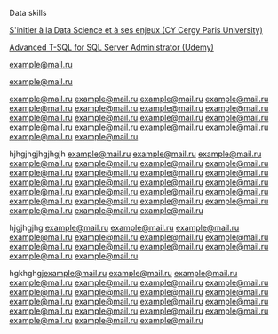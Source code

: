 Data skills

<a href="https://drive.google.com/file/d/187OIHVu94qsEeKln3SCe1boQfrt77AxK/view">S'initier à la Data Science et à ses enjeux (CY Cergy Paris University)</a>

<a href="https://www.udemy.com/certificate/UC-89a0f801-c45b-48d9-8c7c-d6bc03bd2e91/">Advanced T-SQL for SQL Server Administrator (Udemy)</a>

<a href="mailto: example@mail.ru">example@mail.ru</a>

<a href="mailto: example@mail.ru">example@mail.ru</a>

<a href="mailto: example@mail.ru">example@mail.ru</a>
<a href="mailto: example@mail.ru">example@mail.ru</a>
<a href="mailto: example@mail.ru">example@mail.ru</a>
<a href="mailto: example@mail.ru">example@mail.ru</a>
<a href="mailto: example@mail.ru">example@mail.ru</a>
<a href="mailto: example@mail.ru">example@mail.ru</a>
<a href="mailto: example@mail.ru">example@mail.ru</a>
<a href="mailto: example@mail.ru">example@mail.ru</a>
<a href="mailto: example@mail.ru">example@mail.ru</a>
<a href="mailto: example@mail.ru">example@mail.ru</a>
<a href="mailto: example@mail.ru">example@mail.ru</a>
<a href="mailto: example@mail.ru">example@mail.ru</a>
<a href="mailto: example@mail.ru">example@mail.ru</a>
<a href="mailto: example@mail.ru">example@mail.ru</a>
<a href="mailto: example@mail.ru">example@mail.ru</a>
<a href="mailto: example@mail.ru">example@mail.ru</a>
<a href="mailto: example@mail.ru">example@mail.ru</a>
<a href="mailto: example@mail.ru">example@mail.ru</a>


hjhgjhgjhgjhgjh
<a href="mailto: example@mail.ru">example@mail.ru</a>
<a href="mailto: example@mail.ru">example@mail.ru</a>
<a href="mailto: example@mail.ru">example@mail.ru</a>
<a href="mailto: example@mail.ru">example@mail.ru</a>
<a href="mailto: example@mail.ru">example@mail.ru</a>
<a href="mailto: example@mail.ru">example@mail.ru</a>
<a href="mailto: example@mail.ru">example@mail.ru</a>
<a href="mailto: example@mail.ru">example@mail.ru</a>
<a href="mailto: example@mail.ru">example@mail.ru</a>
<a href="mailto: example@mail.ru">example@mail.ru</a>
<a href="mailto: example@mail.ru">example@mail.ru</a>
<a href="mailto: example@mail.ru">example@mail.ru</a>
<a href="mailto: example@mail.ru">example@mail.ru</a>
<a href="mailto: example@mail.ru">example@mail.ru</a>
<a href="mailto: example@mail.ru">example@mail.ru</a>
<a href="mailto: example@mail.ru">example@mail.ru</a>
<a href="mailto: example@mail.ru">example@mail.ru</a>
<a href="mailto: example@mail.ru">example@mail.ru</a>
<a href="mailto: example@mail.ru">example@mail.ru</a>
<a href="mailto: example@mail.ru">example@mail.ru</a>
<a href="mailto: example@mail.ru">example@mail.ru</a>
<a href="mailto: example@mail.ru">example@mail.ru</a>
<a href="mailto: example@mail.ru">example@mail.ru</a>
<a href="mailto: example@mail.ru">example@mail.ru</a>
<a href="mailto: example@mail.ru">example@mail.ru</a>
<a href="mailto: example@mail.ru">example@mail.ru</a>


hjgjhgjhg
<a href="mailto: example@mail.ru">example@mail.ru</a>
<a href="mailto: example@mail.ru">example@mail.ru</a>
<a href="mailto: example@mail.ru">example@mail.ru</a>
<a href="mailto: example@mail.ru">example@mail.ru</a>
<a href="mailto: example@mail.ru">example@mail.ru</a>
<a href="mailto: example@mail.ru">example@mail.ru</a>
<a href="mailto: example@mail.ru">example@mail.ru</a>
<a href="mailto: example@mail.ru">example@mail.ru</a>
<a href="mailto: example@mail.ru">example@mail.ru</a>
<a href="mailto: example@mail.ru">example@mail.ru</a>
<a href="mailto: example@mail.ru">example@mail.ru</a>
<a href="mailto: example@mail.ru">example@mail.ru</a>
<a href="mailto: example@mail.ru">example@mail.ru</a>


hgkhghgj<a href="mailto: example@mail.ru">example@mail.ru</a>
<a href="mailto: example@mail.ru">example@mail.ru</a>
<a href="mailto: example@mail.ru">example@mail.ru</a>
<a href="mailto: example@mail.ru">example@mail.ru</a>
<a href="mailto: example@mail.ru">example@mail.ru</a>
<a href="mailto: example@mail.ru">example@mail.ru</a>
<a href="mailto: example@mail.ru">example@mail.ru</a>
<a href="mailto: example@mail.ru">example@mail.ru</a>
<a href="mailto: example@mail.ru">example@mail.ru</a>
<a href="mailto: example@mail.ru">example@mail.ru</a>
<a href="mailto: example@mail.ru">example@mail.ru</a>
<a href="mailto: example@mail.ru">example@mail.ru</a>
<a href="mailto: example@mail.ru">example@mail.ru</a>
<a href="mailto: example@mail.ru">example@mail.ru</a>
<a href="mailto: example@mail.ru">example@mail.ru</a>
<a href="mailto: example@mail.ru">example@mail.ru</a>
<a href="mailto: example@mail.ru">example@mail.ru</a>
<a href="mailto: example@mail.ru">example@mail.ru</a>
<a href="mailto: example@mail.ru">example@mail.ru</a>
<a href="mailto: example@mail.ru">example@mail.ru</a>
<a href="mailto: example@mail.ru">example@mail.ru</a>
<a href="mailto: example@mail.ru">example@mail.ru</a>
